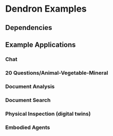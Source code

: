 # Dendron Examples

## Dependencies

## Example Applications

### Chat
### 20 Questions/Animal-Vegetable-Mineral
### Document Analysis
### Document Search
### Physical Inspection (digital twins)
### Embodied Agents
